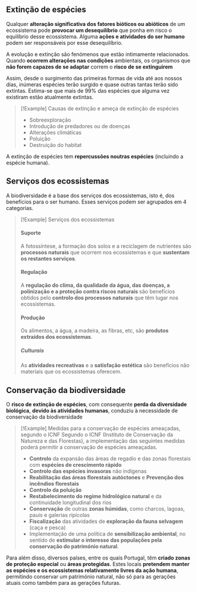## Extinção de espécies
 
Qualquer **alteração significativa dos fatores bióticos ou abióticos** de um ecossistema pode **provocar um desequilíbrio** que ponha em risco o equilíbrio desse ecossistema.
Alguma **ações e atividades do ser humano** podem ser responsáveis por esse desequilíbrio.

A evolução e extinção são fenómenos que estão intimamente relacionados.
Quando **ocorrem alterações nas condições** ambientais, os organismos que **não forem capazes de se adaptar** correm o **risco de se extinguirem**

Assim, desde o surgimento das primeiras formas de vida até aos nossos dias, inúmeras espécies terão surgido e quase outras tantas terão sido extintas. Estima-se que mais de 99% das espécies que alguma vez existiram estão atualmente extintas.

>[!Example] Causas de extinção e ameça de extinção de espécies
>- Sobreexploração
>- Introdução de predadores ou de doenças
>- Alterações climáticas
>- Poluição
>- Destruição do habitat

A extinção de espécies tem **repercussões noutras espécies** (incluindo a espécie humana).

## Serviços dos ecossistemas
 
A biodiversidade é a base dos serviços dos ecossistemas, isto é, dos benefícios para o ser humano. Esses serviços podem ser agrupados em 4 categorias.
>[!Example] Serviços dos ecossistemas
>#### Suporte
>A fotossíntese, a formação dos solos e a reciclagem de nutrientes são **processos naturais** que ocorrem nos ecossistemas e que **sustentam os restantes serviços**.
>
>#### Regulação
>A **regulação do clima, da qualidade da água, das doenças, a polinização e a proteção contra riscos naturais** são benefícios obtidos pelo **controlo dos processos naturais** que têm lugar nos ecossistemas.
>
>#### Produção
>Os alimentos, a água, a madeira, as fibras, etc, são **produtos extraídos dos ecossistemas**.
>
>##### Culturais
>As **atividades recreativas** e a **satisfação estética** são benefícios não materiais que os ecossistemas oferecem. 

## Conservação da biodiversidade
 
O **risco de extinção de espécies**, com consequente **perda da diversidade biológica**, **devido às atividades humanas**, conduziu à necessidade de conservação da biodiversidade

>[!Example] Medidas para a conservação de espécies ameaçadas, segundo o ICNF
>Segundo o ICNF (Instituto de Conservação da Natureza e das Florestas), a implementação das seguintes medidas poderá permitir a conservação de espécies ameaçadas.
>
>- **Controlo** da expansão das áreas de regadio e das zonas florestais com **espécies de crescimento rápido**
>- **Controlo das espécies invasoras** não indígenas
>- **Reabilitação das áreas florestais autóctones** e **Prevenção dos incêndios florestais**
>- **Controlo da poluição**
>- **Restabelecimento do regime hidrológico natural** e da continuidade longitudinal dos rios
>- **Conservação** de outras **zonas húmidas**, como charcos, lagoas, pauis e galerias ripícolas
>- **Fiscalização** das atividades de **exploração da fauna selvagem** (caça e pesca)
>- Implementação de uma política de **sensibilização ambiental**, no sentido de **estimular o interesse das populações pela conservação do património natural**.

Para além disso, diversos países, entre os quais Portugal, têm **criado zonas de proteção especial** ou **áreas protegidas**. Estes locais **pretendem manter as espécies e os ecossistemas relativamente livres da ação humana**, permitindo conservar um património natural, não só para as gerações atuais como também para as gerações futuras.